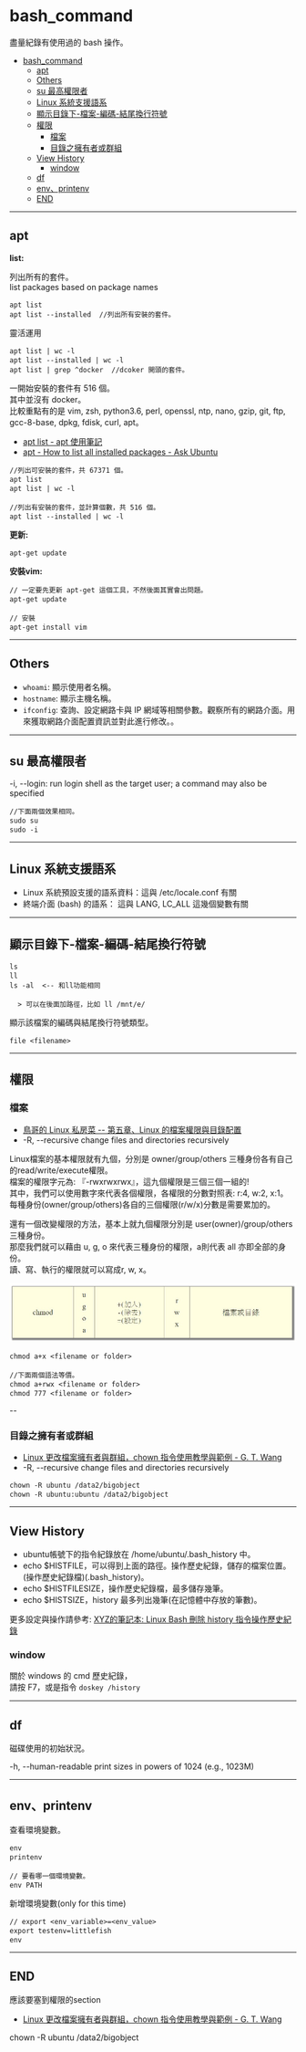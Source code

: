 # bash_command

盡量紀錄有使用過的 bash 操作。

<!-- TOC -->

- [bash_command](#bash_command)
    - [apt](#apt)
    - [Others](#others)
    - [su 最高權限者](#su-最高權限者)
    - [Linux 系統支援語系](#linux-系統支援語系)
    - [顯示目錄下-檔案-編碼-結尾換行符號](#顯示目錄下-檔案-編碼-結尾換行符號)
    - [權限](#權限)
        - [檔案](#檔案)
        - [目錄之擁有者或群組](#目錄之擁有者或群組)
    - [View History](#view-history)
        - [window](#window)
    - [df](#df)
    - [env、printenv](#envprintenv)
    - [END](#end)

<!-- /TOC -->

---

## apt

**list:**

列出所有的套件。  <br>
list packages based on package names

```{bash}
apt list
apt list --installed  //列出所有安裝的套件。
```

靈活運用

```{bash}
apt list | wc -l
apt list --installed | wc -l
apt list | grep ^docker  //dcoker 開頭的套件。
```

一開始安裝的套件有 516 個。  <br>
其中並沒有 docker。  <br>
比較重點有的是 vim, zsh, python3.6, perl, openssl, ntp, nano, gzip, git, ftp, gcc-8-base, dpkg, fdisk, curl, apt。

- [apt list - apt 使用筆記](https://foreachsam.github.io/book-util-apt/book/content/command/apt/apt-list/)
- [apt - How to list all installed packages - Ask Ubuntu](https://askubuntu.com/questions/17823/how-to-list-all-installed-packages)

```{bash}
//列出可安裝的套件，共 67371 個。
apt list
apt list | wc -l

//列出有安裝的套件，並計算個數，共 516 個。
apt list --installed | wc -l
```

**更新:**

```{bash}
apt-get update
```

**安裝vim:**

```{bash}
// 一定要先更新 apt-get 這個工具，不然後面其實會出問題。
apt-get update

// 安裝
apt-get install vim
```

---

## Others

- `whoami`: 顯示使用者名稱。  <br>
- `hostname`: 顯示主機名稱。  <br>
- `ifconfig`: 查詢、設定網路卡與 IP 網域等相關參數。觀察所有的網路介面。用來獲取網路介面配置資訊並對此進行修改。。

---

## su 最高權限者

-i, --login: run login shell as the target user; a command may also be specified

```{bash}
//下面兩個效果相同。
sudo su
sudo -i
```

---

## Linux 系統支援語系

- Linux 系統預設支援的語系資料：這與 /etc/locale.conf 有關
- 終端介面 (bash) 的語系： 這與 LANG, LC_ALL 這幾個變數有關

---

## 顯示目錄下-檔案-編碼-結尾換行符號

```{bash}
ls
ll
ls -al  <-- 和ll功能相同

  > 可以在後面加路徑，比如 ll /mnt/e/
```

顯示該檔案的編碼與結尾換行符號類型。

```{bash}
file <filename>
```

---

## 權限

### 檔案

- [鳥哥的 Linux 私房菜 -- 第五章、Linux 的檔案權限與目錄配置](http://linux.vbird.org/linux_basic/0210filepermission.php)
- -R, --recursive        change files and directories recursively

Linux檔案的基本權限就有九個，分別是 owner/group/others 三種身份各有自己的read/write/execute權限。  <br>
檔案的權限字元為: 『-rwxrwxrwx』，這九個權限是三個三個一組的!  <br>
其中，我們可以使用數字來代表各個權限，各權限的分數對照表: r:4, w:2, x:1。  <br>
每種身份(owner/group/others)各自的三個權限(r/w/x)分數是需要累加的。

還有一個改變權限的方法，基本上就九個權限分別是 user(owner)/group/others 三種身份。  <br>
那麼我們就可以藉由 u, g, o 來代表三種身份的權限，a則代表 all 亦即全部的身份。  <br>
讀、寫、執行的權限就可以寫成r, w, x。

![permission](./image/permission.jpg)

```{bash}
chmod a+x <filename or folder>

//下面兩個語法等價。
chmod a+rwx <filename or folder>
chmod 777 <filename or folder>
```

--

### 目錄之擁有者或群組

- [Linux 更改檔案擁有者與群組，chown 指令使用教學與範例 - G. T. Wang](https://blog.gtwang.org/linux/linux-chown-command-tutorial/)
- -R, --recursive        change files and directories recursively

```{bash}
chown -R ubuntu /data2/bigobject
chown -R ubuntu:ubuntu /data2/bigobject
```

---

## View History

- ubuntu帳號下的指令紀錄放在 /home/ubuntu/.bash_history 中。
- echo $HISTFILE，可以得到上面的路徑。操作歷史紀錄，儲存的檔案位置。(操作歷史紀錄檔)(.bash_history)。
- echo $HISTFILESIZE，操作歷史紀錄檔，最多儲存幾筆。
- echo $HISTSIZE，history 最多列出幾筆(在記憶體中存放的筆數)。

更多設定與操作請參考: [XYZ的筆記本: Linux Bash 刪除 history 指令操作歷史紀錄](https://xyz.cinc.biz/2017/08/linux-bash-history-clear.html)

### window

關於 windows 的 cmd 歷史紀錄，  <br>
請按 F7，或是指令 `doskey /history`

---

## df

磁碟使用的初始狀況。

-h, --human-readable  print sizes in powers of 1024 (e.g., 1023M)

---

## env、printenv

查看環境變數。

```{bash}
env
printenv

// 要看哪一個環境變數。
env PATH
```

新增環境變數(only for this time)

```{bash}
// export <env_variable>=<env_value>
export testenv=littlefish
env
```

---

## END

應該要塞到權限的section

- [Linux 更改檔案擁有者與群組，chown 指令使用教學與範例 - G. T. Wang](https://blog.gtwang.org/linux/linux-chown-command-tutorial/)

chown -R ubuntu /data2/bigobject
